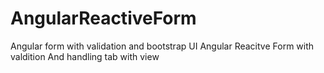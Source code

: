 # AngularReactiveForm
Angular form with validation and bootstrap UI
Angular Reacitve Form with valdition And handling tab with view
